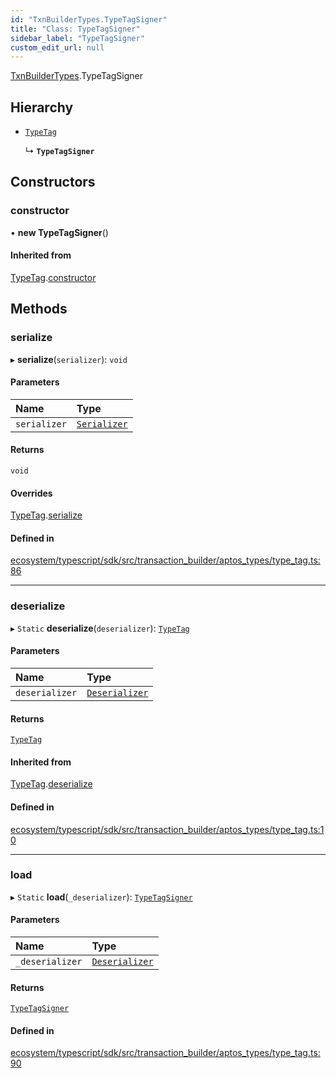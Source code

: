 ```yaml
---
id: "TxnBuilderTypes.TypeTagSigner"
title: "Class: TypeTagSigner"
sidebar_label: "TypeTagSigner"
custom_edit_url: null
---
```


[TxnBuilderTypes](../namespaces/TxnBuilderTypes.md).TypeTagSigner

## Hierarchy

- [`TypeTag`](TxnBuilderTypes.TypeTag.md)

  ↳ **`TypeTagSigner`**

## Constructors

### constructor

• **new TypeTagSigner**()

#### Inherited from

[TypeTag](TxnBuilderTypes.TypeTag.md).[constructor](TxnBuilderTypes.TypeTag.md#constructor)

## Methods

### serialize

▸ **serialize**(`serializer`): `void`

#### Parameters

| Name | Type |
| :------ | :------ |
| `serializer` | [`Serializer`](BCS.Serializer.md) |

#### Returns

`void`

#### Overrides

[TypeTag](TxnBuilderTypes.TypeTag.md).[serialize](TxnBuilderTypes.TypeTag.md#serialize)

#### Defined in

[ecosystem/typescript/sdk/src/transaction_builder/aptos_types/type_tag.ts:86](https://github.com/aptos-labs/aptos-core/blob/fb73eb358/ecosystem/typescript/sdk/src/transaction_builder/aptos_types/type_tag.ts#L86)

___

### deserialize

▸ `Static` **deserialize**(`deserializer`): [`TypeTag`](TxnBuilderTypes.TypeTag.md)

#### Parameters

| Name | Type |
| :------ | :------ |
| `deserializer` | [`Deserializer`](BCS.Deserializer.md) |

#### Returns

[`TypeTag`](TxnBuilderTypes.TypeTag.md)

#### Inherited from

[TypeTag](TxnBuilderTypes.TypeTag.md).[deserialize](TxnBuilderTypes.TypeTag.md#deserialize)

#### Defined in

[ecosystem/typescript/sdk/src/transaction_builder/aptos_types/type_tag.ts:10](https://github.com/aptos-labs/aptos-core/blob/fb73eb358/ecosystem/typescript/sdk/src/transaction_builder/aptos_types/type_tag.ts#L10)

___

### load

▸ `Static` **load**(`_deserializer`): [`TypeTagSigner`](TxnBuilderTypes.TypeTagSigner.md)

#### Parameters

| Name | Type |
| :------ | :------ |
| `_deserializer` | [`Deserializer`](BCS.Deserializer.md) |

#### Returns

[`TypeTagSigner`](TxnBuilderTypes.TypeTagSigner.md)

#### Defined in

[ecosystem/typescript/sdk/src/transaction_builder/aptos_types/type_tag.ts:90](https://github.com/aptos-labs/aptos-core/blob/fb73eb358/ecosystem/typescript/sdk/src/transaction_builder/aptos_types/type_tag.ts#L90)
